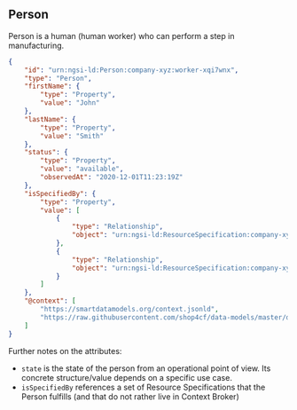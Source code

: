 ## Person

Person is a human (human worker) who can perform a step in manufacturing.

```json
{
    "id": "urn:ngsi-ld:Person:company-xyz:worker-xqi7wnx",
    "type": "Person",
    "firstName": {
        "type": "Property",
        "value": "John"
    },
    "lastName": {
        "type": "Property",
        "value": "Smith"
    },
    "status": {
        "type": "Property",
        "value": "available",
        "observedAt": "2020-12-01T11:23:19Z"
    },
    "isSpecifiedBy": {
        "type": "Property",
        "value": [
            {
                "type": "Relationship",
                "object": "urn:ngsi-ld:ResourceSpecification:company-xyz:any-operator"
            },
            {
                "type": "Relationship",
                "object": "urn:ngsi-ld:ResourceSpecification:company-xyz:operator-with-high-voltage-privileges"
            }
        ]
    },
    "@context": [
        "https://smartdatamodels.org/context.jsonld",
        "https://raw.githubusercontent.com/shop4cf/data-models/master/docs/shop4cfcontext.jsonld"
    ]
}
```
Further notes on the attributes:
- `state` is the state of the person from an operational point of view.
Its concrete structure/value depends on a specific use case.
- `isSpecifiedBy` references a set of Resource Specifications that the Person fulfills
(and that do not rather live in Context Broker)
